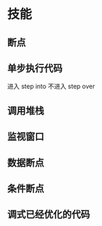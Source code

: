 # 技能

## 断点

## 单步执行代码

进入 step into
不进入 step over

## 调用堆栈

## 监视窗口

## 数据断点

## 条件断点

## 调式已经优化的代码
